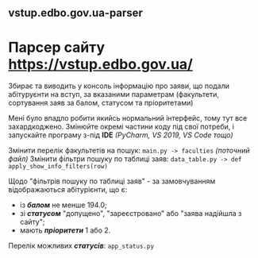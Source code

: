 ## vstup.edbo.gov.ua-parser
# Парсер сайту https://vstup.edbo.gov.ua/

Збирає та виводить у консоль інформацію про заяви, що подали абітуруєнти на вступ, за вказаними параметрам (факультети, сортування заяв за балом, статусом та пріоритетами)

Мені було впадло робити якийсь нормальний інтерфейс, тому тут все захардкоджено.
Змінюйте окремі частини коду під свої потреби, і запускайте програму з-під __IDE__ _(PyCharm, VS 2019, VS Code тощо)_

Змінити перелік факультетів на пошук:    ```main.py -> faculties```  _(поточний файл)_
Змінити фільтри пошуку по таблиці заяв:  ```data_table.py -> def apply_show_info_filters(row)```

Щодо "фільтрів пошуку по таблиці заяв" - за замовчуванням відображаються абітурієнти, що є:
- із __*балом*__ не менше 194.0;
- зі __*статусом*__ "допущено", "зареєстровано" або "заява надійшла з сайту";
- мають __*пріоритети*__ 1 або 2.

Перелік можливих __*статусів*__: ```app_status.py```
